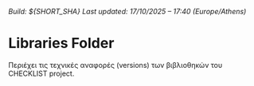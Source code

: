 *Build: ${SHORT_SHA}*
*Last updated: 17/10/2025 – 17:40 (Europe/Athens)*
# Libraries Folder  
Περιέχει τις τεχνικές αναφορές (versions) των βιβλιοθηκών του CHECKLIST project.
